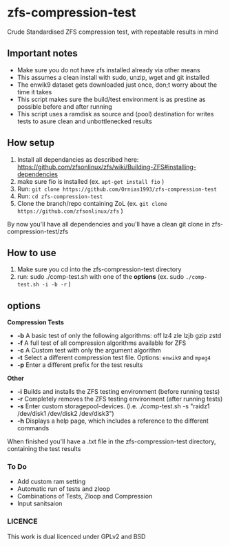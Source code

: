 
# zfs-compression-test
Crude Standardised ZFS compression test, with repeatable results in mind

## Important notes
- Make sure you do not have zfs installed already via other means
- This assumes a clean install with sudo, unzip, wget and git installed
- The enwik9 dataset gets downloaded just once, don;t worry about the time it takes
- This script makes sure the build/test environment is as prestine as possible before and after running
- This script uses a ramdisk as source and (pool) destination for writes tests to asure clean and unbottlenecked results

## How setup

1. Install all dependancies as described here: https://github.com/zfsonlinux/zfs/wiki/Building-ZFS#installing-dependencies
2. make sure fio is installed (ex. `apt-get install fio` )
3. Run: `git clone https://github.com/Ornias1993/zfs-compression-test`
4. Run: `cd zfs-compression-test`
5. Clone the branch/repo containing ZoL (ex. `git clone https://github.com/zfsonlinux/zfs` )

By now you'll have all dependencies and you'll have a clean git clone in zfs-compression-test/zfs

## How to use
1. Make sure you cd into the zfs-compression-test directory
2. run: sudo ./comp-test.sh with one of the **options** (ex. sudo `./comp-test.sh -i -b -r` )

## options

**Compression Tests**
- **-b** A basic test of only the following algorithms: off lz4 zle lzjb gzip zstd
- **-f** A full test of all compression algorithms available for ZFS
- **-c** A Custom test with only the argument algorithm
- **-t** Select a different compression test file. Options: `enwik9` and `mpeg4`
- **-p** Enter a different prefix for the test results

**Other**
- **-i** Builds and installs the ZFS testing environment (before running tests)
- **-r** Completely removes the ZFS testing environment (after running tests)
- **-s** Enter custom storagepool-devices. (i.e. ./comp-test.sh -s "raidz1 /dev/disk1 /dev/disk2 /dev/disk3") 
- **-h** Displays a help page, which includes a reference to the different commands

When finished you'll have a .txt file in the zfs-compression-test directory, containing the test results


### To Do
- Add custom ram setting
- Automatic run of tests and zloop
- Combinations of Tests, Zloop and Compression
- Input sanitsaion

### LICENCE
This work is dual licenced under GPLv2 and BSD
